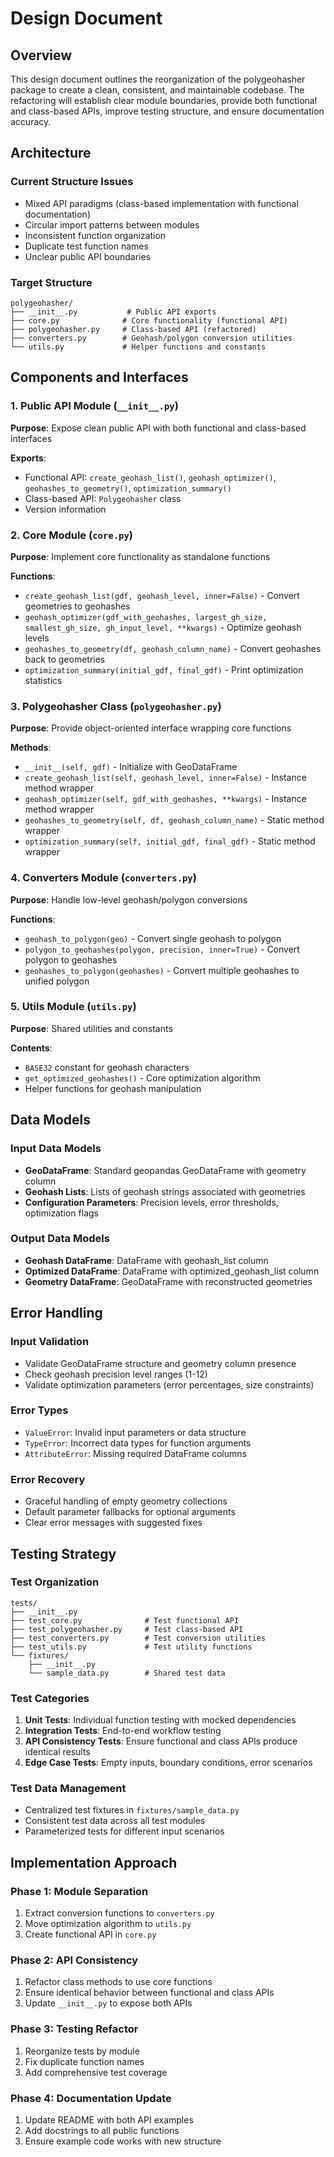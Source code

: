 # Design Document

## Overview

This design document outlines the reorganization of the polygeohasher package to create a clean, consistent, and maintainable codebase. The refactoring will establish clear module boundaries, provide both functional and class-based APIs, improve testing structure, and ensure documentation accuracy.

## Architecture

### Current Structure Issues
- Mixed API paradigms (class-based implementation with functional documentation)
- Circular import patterns between modules
- Inconsistent function organization
- Duplicate test function names
- Unclear public API boundaries

### Target Structure
```
polygeohasher/
├── __init__.py           # Public API exports
├── core.py              # Core functionality (functional API)
├── polygeohasher.py     # Class-based API (refactored)
├── converters.py        # Geohash/polygon conversion utilities
└── utils.py             # Helper functions and constants
```

## Components and Interfaces

### 1. Public API Module (`__init__.py`)
**Purpose**: Expose clean public API with both functional and class-based interfaces

**Exports**:
- Functional API: `create_geohash_list()`, `geohash_optimizer()`, `geohashes_to_geometry()`, `optimization_summary()`
- Class-based API: `Polygeohasher` class
- Version information

### 2. Core Module (`core.py`)
**Purpose**: Implement core functionality as standalone functions

**Functions**:
- `create_geohash_list(gdf, geohash_level, inner=False)` - Convert geometries to geohashes
- `geohash_optimizer(gdf_with_geohashes, largest_gh_size, smallest_gh_size, gh_input_level, **kwargs)` - Optimize geohash levels
- `geohashes_to_geometry(df, geohash_column_name)` - Convert geohashes back to geometries
- `optimization_summary(initial_gdf, final_gdf)` - Print optimization statistics

### 3. Polygeohasher Class (`polygeohasher.py`)
**Purpose**: Provide object-oriented interface wrapping core functions

**Methods**:
- `__init__(self, gdf)` - Initialize with GeoDataFrame
- `create_geohash_list(self, geohash_level, inner=False)` - Instance method wrapper
- `geohash_optimizer(self, gdf_with_geohashes, **kwargs)` - Instance method wrapper
- `geohashes_to_geometry(self, df, geohash_column_name)` - Static method wrapper
- `optimization_summary(self, initial_gdf, final_gdf)` - Static method wrapper

### 4. Converters Module (`converters.py`)
**Purpose**: Handle low-level geohash/polygon conversions

**Functions**:
- `geohash_to_polygon(geo)` - Convert single geohash to polygon
- `polygon_to_geohashes(polygon, precision, inner=True)` - Convert polygon to geohashes
- `geohashes_to_polygon(geohashes)` - Convert multiple geohashes to unified polygon

### 5. Utils Module (`utils.py`)
**Purpose**: Shared utilities and constants

**Contents**:
- `BASE32` constant for geohash characters
- `get_optimized_geohashes()` - Core optimization algorithm
- Helper functions for geohash manipulation

## Data Models

### Input Data Models
- **GeoDataFrame**: Standard geopandas GeoDataFrame with geometry column
- **Geohash Lists**: Lists of geohash strings associated with geometries
- **Configuration Parameters**: Precision levels, error thresholds, optimization flags

### Output Data Models
- **Geohash DataFrame**: DataFrame with geohash_list column
- **Optimized DataFrame**: DataFrame with optimized_geohash_list column
- **Geometry DataFrame**: GeoDataFrame with reconstructed geometries

## Error Handling

### Input Validation
- Validate GeoDataFrame structure and geometry column presence
- Check geohash precision level ranges (1-12)
- Validate optimization parameters (error percentages, size constraints)

### Error Types
- `ValueError`: Invalid input parameters or data structure
- `TypeError`: Incorrect data types for function arguments
- `AttributeError`: Missing required DataFrame columns

### Error Recovery
- Graceful handling of empty geometry collections
- Default parameter fallbacks for optional arguments
- Clear error messages with suggested fixes

## Testing Strategy

### Test Organization
```
tests/
├── __init__.py
├── test_core.py              # Test functional API
├── test_polygeohasher.py     # Test class-based API
├── test_converters.py        # Test conversion utilities
├── test_utils.py             # Test utility functions
└── fixtures/
    ├── __init__.py
    └── sample_data.py        # Shared test data
```

### Test Categories
1. **Unit Tests**: Individual function testing with mocked dependencies
2. **Integration Tests**: End-to-end workflow testing
3. **API Consistency Tests**: Ensure functional and class APIs produce identical results
4. **Edge Case Tests**: Empty inputs, boundary conditions, error scenarios

### Test Data Management
- Centralized test fixtures in `fixtures/sample_data.py`
- Consistent test data across all test modules
- Parameterized tests for different input scenarios

## Implementation Approach

### Phase 1: Module Separation
1. Extract conversion functions to `converters.py`
2. Move optimization algorithm to `utils.py`
3. Create functional API in `core.py`

### Phase 2: API Consistency
1. Refactor class methods to use core functions
2. Ensure identical behavior between functional and class APIs
3. Update `__init__.py` to expose both APIs

### Phase 3: Testing Refactor
1. Reorganize tests by module
2. Fix duplicate function names
3. Add comprehensive test coverage

### Phase 4: Documentation Update
1. Update README with both API examples
2. Add docstrings to all public functions
3. Ensure example code works with new structure